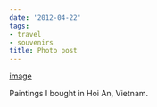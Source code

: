 ```yaml
---
date: '2012-04-22'
tags:
- travel
- souvenirs
title: Photo post
---
```


[image](/img/2012-04-22-photo-post/35e5afbebd5a0f35e053d358224fab54a9fbde5e3b97432775c097f3ba9f9575.jpg)

Paintings I bought in Hoi An, Vietnam.
